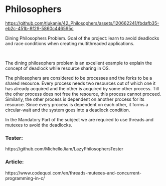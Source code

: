 # Philosophers
https://github.com/tlukanie/42_Philosophers/assets/120662241/fbdafb35-eb2c-451b-8f29-5860c446595c
<p>Dining Philosophers Problem. Goal of the project: learn to avoid deadlocks and race conditions when creating multithreaded applications.</p><br>
<p>The dining philosophers problem is an excellent example to explain the concept of deadlock while resource sharing in OS.</p>
<p>The philosophers are considered to be processes and the forks to be a shared resource. Every process needs two resources out of which one it has already acquired and the other is acquired by some other process. Till the other process does not free the resource, this process cannot proceed. Similarly, the other process is dependent on another process for its resource. Since every process is dependent on each other, it forms a circular-wait and the system goes into a deadlock condition.</p>
<p>In the Mandatory Part of the subject we are required to use threads and mutexes to avoid the deadlocks.</p>
<h3>Tester:</h3> https://github.com/MichelleJiam/LazyPhilosophersTester<br>
<h3>Article:</h3> https://www.codequoi.com/en/threads-mutexes-and-concurrent-programming-in-c/
